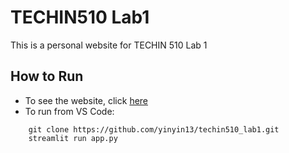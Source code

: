 # TECHIN510 Lab1
This is a personal website for TECHIN 510 Lab 1

## How to Run
- To see the website, click [here](yinyin13-techin510-lab1.azurewebsites.net)
- To run from VS Code:
```
    git clone https://github.com/yinyin13/techin510_lab1.git
    streamlit run app.py
```

